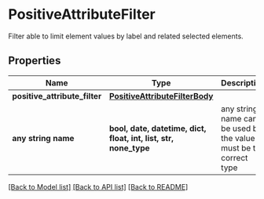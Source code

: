 # PositiveAttributeFilter

Filter able to limit element values by label and related selected elements.

## Properties
Name | Type | Description | Notes
------------ | ------------- | ------------- | -------------
**positive_attribute_filter** | [**PositiveAttributeFilterBody**](PositiveAttributeFilterBody.md) |  | 
**any string name** | **bool, date, datetime, dict, float, int, list, str, none_type** | any string name can be used but the value must be the correct type | [optional]

[[Back to Model list]](../README.md#documentation-for-models) [[Back to API list]](../README.md#documentation-for-api-endpoints) [[Back to README]](../README.md)


